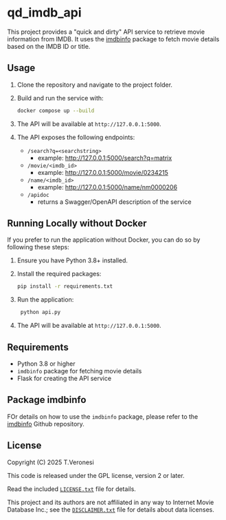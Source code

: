 # qd_imdb_api

This project provides a "quick and dirty" API service to retrieve movie information from IMDB.
It uses the [imdbinfo](https://github.com/tveronesi/imdbinfo) package to fetch movie details based on the IMDB ID or title.

## Usage

1. Clone the repository and navigate to the project folder.
2. Build and run the service with:

   ```sh
   docker compose up --build
    ```
   
3. The API will be available at `http://127.0.0.1:5000`.
4. The API exposes the following endpoints:
   - `/search?q=<searchstring>`
     - example: http://127.0.0.1:5000/search?q=matrix
   - `/movie/<imdb_id>`
     - example: http://127.0.0.1:5000/movie/0234215
   - `/name/<imdb_id>`
     - example: http://127.0.0.1:5000/name/nm0000206
   - `/apidoc`
     - returns a Swagger/OpenAPI description of the service


## Running Locally without Docker

If you prefer to run the application without Docker, you can do so by following these steps:
1. Ensure you have Python 3.8+ installed.
2. Install the required packages:

   ```sh
   pip install -r requirements.txt
   ```
3. Run the application:

   ```sh
    python api.py
    ```
4. The API will be available at `http://127.0.0.1:5000`.

## Requirements
- Python 3.8 or higher
- `imdbinfo` package for fetching movie details
- Flask for creating the API service

## Package imdbinfo

FOr details on how to use the `imdbinfo` package, please refer to the [imdbinfo](https://github.com/tveronesi/imdbinfo) Github repository.

## License
Copyright (C)  2025 T.Veronesi

This code is released under the GPL license, version 2 or later.

Read the included [`LICENSE.txt`](LICENSE.txt) file for details.

This project and its authors are not affiliated in any way to Internet Movie Database Inc.; see the  [`DISCLAIMER.txt`](DISCLAIMER.txt) file for details about data licenses.
